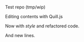 Test repo (tmp/wip)

Editing contents with Quill.js

Now with _style_ and refactored code.

And new lines.